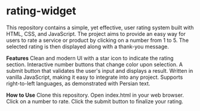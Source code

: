 # rating-widget
This repository contains a simple, yet effective, user rating system built with HTML, CSS, and JavaScript. The project aims to provide an easy way for users to rate a service or product by clicking on a number from 1 to 5. The selected rating is then displayed along with a thank-you message.

**Features**
Clean and modern UI with a star icon to indicate the rating section.
Interactive number buttons that change color upon selection.
A submit button that validates the user's input and displays a result.
Written in vanilla JavaScript, making it easy to integrate into any project.
Supports right-to-left languages, as demonstrated with Persian text.


**How to Use**
Clone this repository.
Open index.html in your web browser.
Click on a number to rate.
Click the submit button to finalize your rating.
